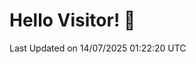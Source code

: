 # Hello Visitor! 👋

<!--START_SECTION:waka-->

 Last Updated on 14/07/2025 01:22:20 UTC
<!--END_SECTION:waka-->
